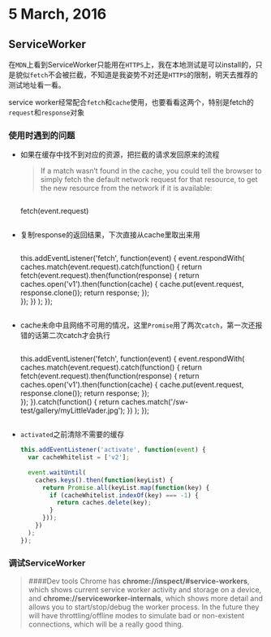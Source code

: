 # 5 March, 2016

## ServiceWorker

在`MDN`上看到ServiceWorker只能用在`HTTPS`上，我在本地测试是可以install的，只是貌似`fetch`不会被拦截，不知道是我姿势不对还是`HTTPS`的限制，明天去推荐的测试地址看一看。

service worker经常配合`fetch`和`cache`使用，也要看看这两个，特别是fetch的`request`和`response`对象
### 使用时遇到的问题

- 如果在缓存中找不到对应的资源，把拦截的请求发回原来的流程

	> If a match wasn’t found in the cache, you could tell the browser to simply fetch the default network request for that resource, to get the new resource from the network if it is available:
	
	> ```js
	fetch(event.request)
	```

- 复制response的返回结果，下次直接从cache里取出来用

	> ```js
	this.addEventListener('fetch', function(event) {
	  event.respondWith(
	    caches.match(event.request).catch(function() {
	      return fetch(event.request).then(function(response) {
	        return caches.open('v1').then(function(cache) {
	          cache.put(event.request, response.clone());
	          return response;
	        });  
	      });
	    })
	  );
	});
	```
- cache未命中且网络不可用的情况，这里`Promise`用了两次`catch`，第一次还报错的话第二次catch才会执行

	>```js
	this.addEventListener('fetch', function(event) {
	  event.respondWith(
	    caches.match(event.request).catch(function() {
	      return fetch(event.request).then(function(response) {
	        return caches.open('v1').then(function(cache) {
	          cache.put(event.request, response.clone());
	          return response;
	        });  
	      });
	    }).catch(function() {
	      return caches.match('/sw-test/gallery/myLittleVader.jpg');
	    })
	  );
	});
	```

- `activated`之前清除不需要的缓存

	```js
	this.addEventListener('activate', function(event) {
	  var cacheWhitelist = ['v2'];
		
	  event.waitUntil(
	    caches.keys().then(function(keyList) {
	      return Promise.all(keyList.map(function(key) {
	        if (cacheWhitelist.indexOf(key) === -1) {
	          return caches.delete(key);
	        }
	      }));
	    })
	  );
	});
	```

### 调试ServiceWorker

> ####Dev tools
> Chrome has **chrome://inspect/#service-workers**, which shows current service worker activity and storage on a device, and **chrome://serviceworker-internals**, which shows more detail and allows you to start/stop/debug the worker process. In the future they will have throttling/offline modes to simulate bad or non-existent connections, which will be a really good thing.
